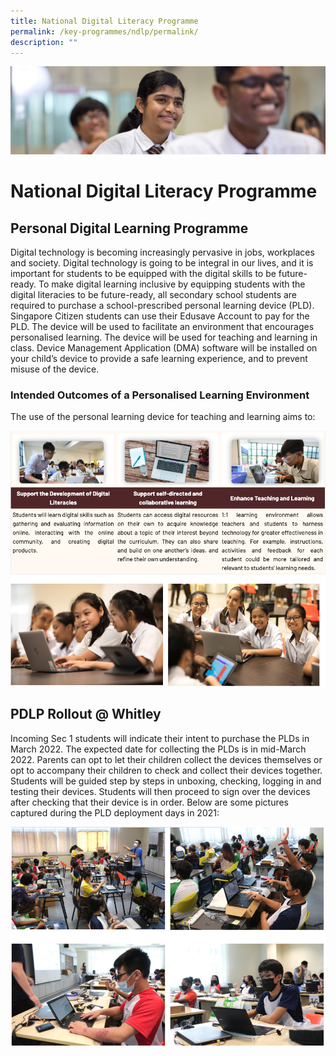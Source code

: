 ```yaml
---
title: National Digital Literacy Programme
permalink: /key-programmes/ndlp/permalink/
description: ""
---
```

![](/images/key%20programmes.jpg)

National Digital Literacy Programme
===================================

Personal Digital Learning Programme
-----------------------------------

Digital technology is becoming increasingly pervasive in jobs, workplaces and society. Digital technology is going to be integral in our lives, and it is important for students to be equipped with the digital skills to be future-ready. To make digital learning inclusive by equipping students with the digital literacies to be future-ready, all secondary school students are required to purchase a school-prescribed personal learning device (PLD). Singapore Citizen students can use their Edusave Account to pay for the PLD. The device will be used to facilitate an environment that encourages personalised learning. The device will be used for teaching and learning in class. Device Management Application (DMA) software will be installed on your child’s device to provide a safe learning experience, and to prevent misuse of the device.

  

### Intended Outcomes of a Personalised Learning Environment

The use of the personal learning device for teaching and learning aims to:

![](/images/NDLP1.png)

PDLP Rollout @ Whitley
----------------------

Incoming Sec 1 students will indicate their intent to purchase the PLDs in March 2022. The expected date for collecting the PLDs is in mid-March 2022. Parents can opt to let their children collect the devices themselves or opt to accompany their children to check and collect their devices together. Students will be guided step by steps in unboxing, checking, logging in and testing their devices. Students will then proceed to sign over the devices after checking that their device is in order. Below are some pictures captured during the PLD deployment days in 2021:

![](/images/NDLP2.png)